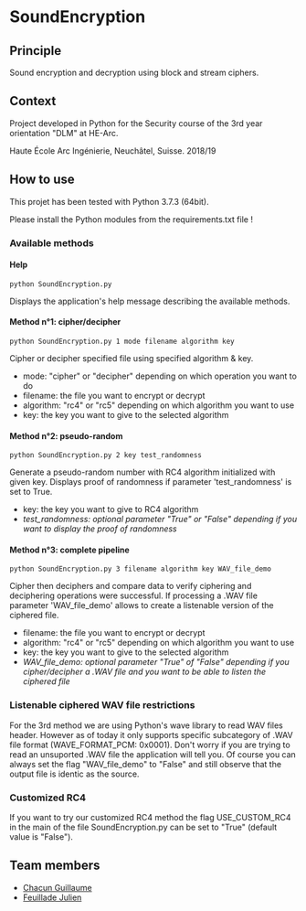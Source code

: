 # SoundEncryption
## Principle
Sound encryption and decryption using block and stream ciphers.

## Context
Project developed in Python for the Security course of the 3rd year orientation "DLM" at HE-Arc.

Haute École Arc Ingénierie, Neuchâtel, Suisse. 2018/19

## How to use
This projet has been tested with Python 3.7.3 (64bit).

Please install the Python modules from the requirements.txt file !

### Available methods

#### Help
`python SoundEncryption.py`

Displays the application's help message describing the available methods.

#### Method n°1: cipher/decipher
`python SoundEncryption.py 1 mode filename algorithm key`

Cipher or decipher specified file using specified algorithm & key.

- mode: "cipher" or "decipher" depending on which operation you want to do
- filename: the file you want to encrypt or decrypt
- algorithm: "rc4" or "rc5" depending on which algorithm you want to use
- key: the key you want to give to the selected algorithm

#### Method n°2: pseudo-random
`python SoundEncryption.py 2 key test_randomness`

Generate a pseudo-random number with RC4 algorithm initialized with given key. Displays proof of randomness if parameter 'test_randomness' is set to True.

- key: the key you want to give to RC4 algorithm
- *test_randomness: optional parameter "True" or "False" depending if you want to display the proof of randomness*

#### Method n°3: complete pipeline
`python SoundEncryption.py 3 filename algorithm key WAV_file_demo`

Cipher then deciphers and compare data to verify ciphering and deciphering operations were successful. If processing a .WAV file parameter 'WAV_file_demo' allows to create a listenable version of the ciphered file.

- filename: the file you want to encrypt or decrypt
- algorithm: "rc4" or "rc5" depending on which algorithm you want to use
- key: the key you want to give to the selected algorithm
- *WAV_file_demo: optional parameter "True" of "False" depending if you cipher/decipher a .WAV file and you want to be able to listen the ciphered file*

### Listenable ciphered WAV file restrictions
For the 3rd method we are using Python's wave library to read WAV files header. However as of today it only supports specific subcategory of .WAV file format (WAVE_FORMAT_PCM: 0x0001). Don't worry if you are trying to read an unsuported .WAV file the application will tell you. Of course you can always set the flag "WAV_file_demo" to "False" and still observe that the output file is identic as the source.

### Customized RC4
If you want to try our customized RC4 method the flag USE_CUSTOM_RC4 in the main of the file SoundEncryption.py can be set to "True" (default value is "False").

## Team members
  * [Chacun Guillaume](https://github.com/ChacunGu)
  * [Feuillade Julien](https://github.com/Royejul)

